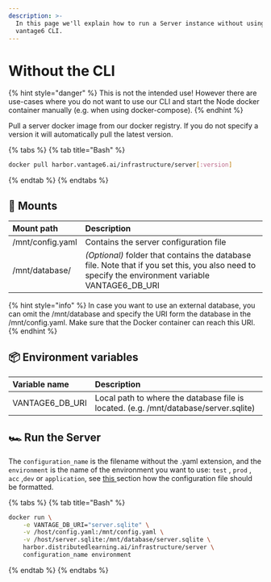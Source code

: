 ```yaml
---
description: >-
  In this page we'll explain how to run a Server instance without using the
  vantage6 CLI.
---
```


# Without the CLI

{% hint style="danger" %}
This is not the intended use! However there are use-cases where you do not want to use our CLI and start the Node docker container manually \(e.g. when using docker-compose\).
{% endhint %}

Pull a server docker image from our docker registry. If you do not specify a version it will automatically pull the latest version.

{% tabs %}
{% tab title="Bash" %}
```bash
docker pull harbor.vantage6.ai/infrastructure/server[:version]
```
{% endtab %}
{% endtabs %}

## 🏇 Mounts

| Mount path  | Description |
| :--- | :--- |
| /mnt/config.yaml | Contains the server configuration file |
| /mnt/database/ | _\(Optional\)_ folder that contains the database file. Note that if you set this, you also need to specify the environment variable VANTAGE6\_DB\_URI |

{% hint style="info" %}
In case you want to use an external database, you can omit the /mnt/database and specify the URI form the database in the /mnt/config.yaml. Make sure that the Docker container can reach this URI.
{% endhint %}

## 📦 Environment variables

| Variable name | Description |
| :--- | :--- |
| VANTAGE6\_DB\_URI | Local path to where the database file is located. \(e.g. /mnt/database/server.sqlite\) |

## 🏎 Run the Server

The `configuration_name` is the filename without the .yaml extension, and the `environment` is the name of the environment you want to use: `test` , `prod` , `acc` ,`dev` or `application`, see [this ](server-configuration.md#configuration-file-structure)section how the configuration file should be formatted.

{% tabs %}
{% tab title="Bash" %}
```bash
docker run \
    -e VANTAGE_DB_URI="server.sqlite" \
    -v /host/config.yaml:/mnt/config.yaml \
    -v /host/server.sqlite:/mnt/database/server.sqlite \
    harbor.distributedlearning.ai/infrastructure/server \
    configuration_name environment
```
{% endtab %}
{% endtabs %}

